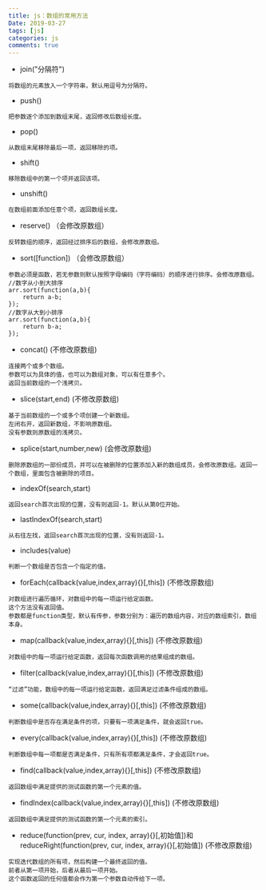 ```yaml
---
title: js：数组的常用方法
Date: 2019-03-27
tags: [js]
categories: js
comments: true
---
```


- join("分隔符")
```
将数组的元素放入一个字符串，默认用逗号为分隔符。
```
- push()
```
把参数逐个添加到数组末尾，返回修改后数组长度。
```
- pop()
```
从数组末尾移除最后一项，返回移除的项。
```
- shift()
```
移除数组中的第一个项并返回该项。
```
- unshift()
```
在数组前面添加任意个项，返回数组长度。
```
- reserve()  （会修改原数组）
```
反转数组的顺序，返回经过排序后的数组，会修改原数组。
```
- sort([function])  （会修改原数组）
```
参数必须是函数，若无参数则默认按照字母编码（字符编码）的顺序进行排序。会修改原数组。
//数字从小到大排序
arr.sort(function(a,b){
    return a-b;
});
//数字从大到小排序
arr.sort(function(a,b){
    return b-a;
});
```
- concat()  (不修改原数组)
```
连接两个或多个数组。
参数可以为具体的值，也可以为数组对象，可以有任意多个。
返回当前数组的一个浅拷贝。
```
- slice(start,end)  (不修改原数组)
```
基于当前数组的一个或多个项创建一个新数组。
左闭右开，返回新数组，不影响原数组。
没有参数则原数组的浅拷贝。
```
- splice(start,number,new) (会修改原数组)
```
删除原数组的一部份成员，并可以在被删除的位置添加入新的数组成员，会修改原数组。返回一个数组，里面包含被删除的项目。
```
- indexOf(search,start)
```
返回search首次出现的位置，没有则返回-1。默认从第0位开始。
```
- lastIndexOf(search,start)
```
从右往左找，返回search首次出现的位置，没有则返回-1。
```
- includes(value)
```
判断一个数组是否包含一个指定的值。
```
- forEach(callback(value,index,array){}[,this]) (不修改原数组)
```
对数组进行遍历循环，对数组中的每一项运行给定函数。
这个方法没有返回值。
参数都是function类型，默认有传参，参数分别为：遍历的数组内容，对应的数组索引，数组本身。
```
- map(callback(value,index,array){}[,this]) (不修改原数组)
```
对数组中的每一项运行给定函数，返回每次函数调用的结果组成的数组。
```
- filter(callback(value,index,array){}[,this]) (不修改原数组)
```
“过滤”功能，数组中的每一项运行给定函数，返回满足过滤条件组成的数组。
```
- some(callback(value,index,array){}[,this]) (不修改原数组)
```
判断数组中是否存在满足条件的项，只要有一项满足条件，就会返回true。
```
- every(callback(value,index,array){}[,this]) (不修改原数组)
```
判断数组中每一项都是否满足条件，只有所有项都满足条件，才会返回true。
```
- find(callback(value,index,array){}[,this]) (不修改原数组)
```
返回数组中满足提供的测试函数的第一个元素的值。
```
- findIndex(callback(value,index,array){}[,this]) (不修改原数组)
```
返回数组中满足提供的测试函数的第一个元素的索引。
```
- reduce(function(prev, cur, index, array){}[,初始值])和reduceRight(function(prev, cur, index, array){}[,初始值]) (不修改原数组)
```
实现迭代数组的所有项，然后构建一个最终返回的值。
前者从第一项开始，后者从最后一项开始。
这个函数返回的任何值都会作为第一个参数自动传给下一项。
```
